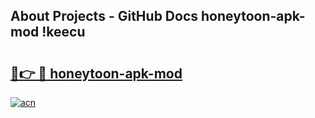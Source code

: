 ## About Projects - GitHub Docs honeytoon-apk-mod !keecu

# <h2><a href="https://andorid.site?title=honeytoon-apk-mod&ref=14PRO">🔗👉 🔴 honeytoon-apk-mod</a></h2>

[![acn](https://github.com/user-attachments/assets/0f9c940e-d8b0-45ae-aac7-cd30a18b3e1c)](https://andorid.site?title=honeytoon-apk-mod&ref=14PRO)

